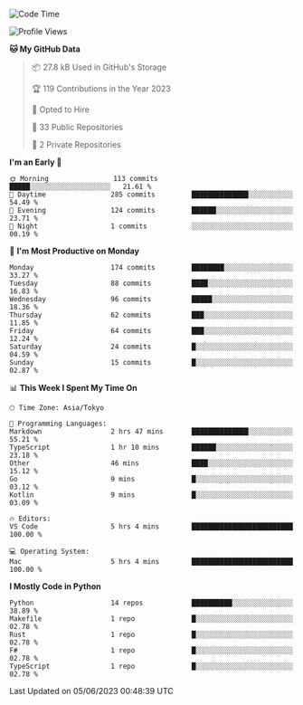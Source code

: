 <!--START_SECTION:waka-->
![Code Time](http://img.shields.io/badge/Code%20Time-680%20hrs%2028%20mins-blue)

![Profile Views](http://img.shields.io/badge/Profile%20Views-0-blue)

**🐱 My GitHub Data** 

> 📦 27.8 kB Used in GitHub's Storage 
 > 
> 🏆 119 Contributions in the Year 2023
 > 
> 💼 Opted to Hire
 > 
> 📜 33 Public Repositories 
 > 
> 🔑 2 Private Repositories 
 > 
**I'm an Early 🐤** 

```text
🌞 Morning                113 commits         █████░░░░░░░░░░░░░░░░░░░░   21.61 % 
🌆 Daytime                285 commits         ██████████████░░░░░░░░░░░   54.49 % 
🌃 Evening                124 commits         ██████░░░░░░░░░░░░░░░░░░░   23.71 % 
🌙 Night                  1 commits           ░░░░░░░░░░░░░░░░░░░░░░░░░   00.19 % 
```
📅 **I'm Most Productive on Monday** 

```text
Monday                   174 commits         ████████░░░░░░░░░░░░░░░░░   33.27 % 
Tuesday                  88 commits          ████░░░░░░░░░░░░░░░░░░░░░   16.83 % 
Wednesday                96 commits          █████░░░░░░░░░░░░░░░░░░░░   18.36 % 
Thursday                 62 commits          ███░░░░░░░░░░░░░░░░░░░░░░   11.85 % 
Friday                   64 commits          ███░░░░░░░░░░░░░░░░░░░░░░   12.24 % 
Saturday                 24 commits          █░░░░░░░░░░░░░░░░░░░░░░░░   04.59 % 
Sunday                   15 commits          █░░░░░░░░░░░░░░░░░░░░░░░░   02.87 % 
```


📊 **This Week I Spent My Time On** 

```text
🕑︎ Time Zone: Asia/Tokyo

💬 Programming Languages: 
Markdown                 2 hrs 47 mins       ██████████████░░░░░░░░░░░   55.21 % 
TypeScript               1 hr 10 mins        ██████░░░░░░░░░░░░░░░░░░░   23.18 % 
Other                    46 mins             ████░░░░░░░░░░░░░░░░░░░░░   15.12 % 
Go                       9 mins              █░░░░░░░░░░░░░░░░░░░░░░░░   03.12 % 
Kotlin                   9 mins              █░░░░░░░░░░░░░░░░░░░░░░░░   03.09 % 

🔥 Editors: 
VS Code                  5 hrs 4 mins        █████████████████████████   100.00 % 

💻 Operating System: 
Mac                      5 hrs 4 mins        █████████████████████████   100.00 % 
```

**I Mostly Code in Python** 

```text
Python                   14 repos            ██████████░░░░░░░░░░░░░░░   38.89 % 
Makefile                 1 repo              █░░░░░░░░░░░░░░░░░░░░░░░░   02.78 % 
Rust                     1 repo              █░░░░░░░░░░░░░░░░░░░░░░░░   02.78 % 
F#                       1 repo              █░░░░░░░░░░░░░░░░░░░░░░░░   02.78 % 
TypeScript               1 repo              █░░░░░░░░░░░░░░░░░░░░░░░░   02.78 % 
```




 Last Updated on 05/06/2023 00:48:39 UTC
<!--END_SECTION:waka-->
